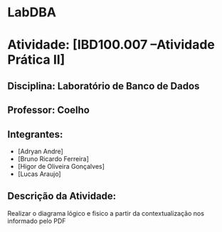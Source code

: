 # LabDBA

# Atividade: [IBD100.007 –Atividade Prática II]

## Disciplina: Laboratório de Banco de Dados
## Professor: Coelho


## Integrantes:

 - [Adryan Andre]
 - [Bruno Ricardo Ferreira]
 - [Higor de Oliveira Gonçalves]
 - [Lucas Araujo]

## Descrição da Atividade:
Realizar o diagrama lógico e fisico a partir da contextualização nos informado pelo PDF
